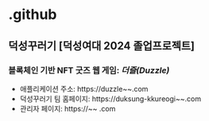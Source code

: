 # .github
## 덕성꾸러기 [덕성여대 2024 졸업프로젝트]
### 블록체인 기반 NFT 굿즈 웹 게임: _**더즐(Duzzle)**_
  - 애플리케이션 주소: https://duzzle~~.com
  - 덕성꾸러기 팀 홈페이지: https://duksung-kkureogi~~.com
  - 관리자 페이지: https://~~ .com 

 
 
